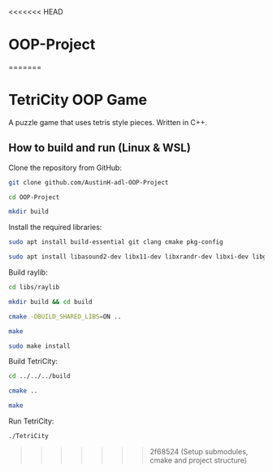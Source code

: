 <<<<<<< HEAD
# OOP-Project
=======
# TetriCity OOP Game
A puzzle game that uses tetris style pieces. Written in C++.

## How to build and run (Linux & WSL)

Clone the repository from GitHub:
```bash
git clone github.com/AustinH-adl-OOP-Project
```
```bash
cd OOP-Project
```
```bash
mkdir build
```

Install the required libraries:
```bash
sudo apt install build-essential git clang cmake pkg-config
```
```bash
sudo apt install libasound2-dev libx11-dev libxrandr-dev libxi-dev libgl1-mesa-dev libglu1-mesa-dev libxcursor-dev libxinerama-dev libwayland-dev libxkbcommon-dev
```

Build raylib:
```bash
cd libs/raylib
```
```bash
mkdir build && cd build
```
```bash
cmake -DBUILD_SHARED_LIBS=ON ..
```
```bash
make
```
```bash
sudo make install
```

Build TetriCity:
```bash
cd ../../../build
```
```bash
cmake ..
```
```bash
make
```

Run TetriCity:
```bash
./TetriCity
```

>>>>>>> 2f68524 (Setup submodules, cmake and project structure)
